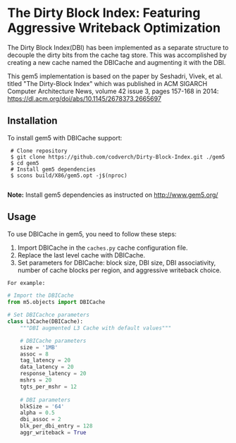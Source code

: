 # The Dirty Block Index: Featuring Aggressive Writeback Optimization

The Dirty Block Index(DBI) has been implemented as a separate structure to decouple the dirty bits from the cache tag store. This was accomplished by creating a new cache named the DBICache and augmenting it with the DBI.

This gem5 implementation is based on the paper by Seshadri, Vivek, et al. titled "The Dirty-Block Index" which was published in ACM SIGARCH Computer Architecture News, volume 42 issue 3, pages 157-168 in 2014: https://dl.acm.org/doi/abs/10.1145/2678373.2665697


## Installation

To install gem5 with DBICache support:

```shell
 # Clone repository
 $ git clone https://github.com/codverch/Dirty-Block-Index.git ./gem5
 $ cd gem5
 # Install gem5 dependencies
 $ scons build/X86/gem5.opt -j$(nproc)
 
```
**Note:** Install gem5 dependencies as instructed on http://www.gem5.org/

## Usage

To use DBICache in gem5, you need to follow these steps:

1. Import DBICache in the `caches.py` cache configuration file.
2. Replace the last level cache with DBICache.
3. Set parameters for DBICache: block size, DBI size, DBI associativity, number of cache blocks per region, and aggressive writeback choice.

``` python
For example:

# Import the DBICache
from m5.objects import DBICache

# Set DBICachce parameters
class L3Cache(DBICache):
    """DBI augmented L3 Cache with default values"""

    # DBICache parameters
    size = '1MB'
    assoc = 8
    tag_latency = 20
    data_latency = 20
    response_latency = 20
    mshrs = 20
    tgts_per_mshr = 12
    
    # DBI parameters
    blkSize = '64'
    alpha = 0.5
    dbi_assoc = 2
    blk_per_dbi_entry = 128
    aggr_writeback = True

```